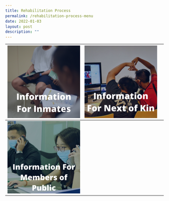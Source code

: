 ```yaml
---
title: Rehabilitation Process
permalink: /rehabilitation-process-menu
date: 2022-01-03
layout: post
description: ""
---
```

|[![Alt text for image on Isomer site](/images/Rehab-Inmate.png)](/rehabilitation-process)| [![Alt text for image on Isomer site](/images/Rehab-NOK.png)](https://pris-test-staging.netlify.app/rehabilitation-process/for-next-of-kin/resources) | |
| -------- | -------- | -------- |
| ![Alt text for image on Isomer site](/images/Rehab-MOP.png)    |  |    |